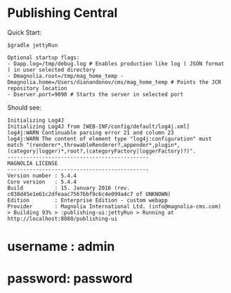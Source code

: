 # Publishing Central

Quick Start:

    $gradle jettyRun
    
    Optional startup flags:
    - Dapp.log=/tmp/debug.log # Enables production like log ( JSON format ) in user selected directory
    - Dmagnolia.root=/tmp/mag_home_temp -Dmagnolia.home=/Users/dianandonov/cms/mag_home_temp # Points the JCR repository location
    - Dserver.port=9090 # Starts the server in selected port

Should see:

    Initializing Log4J
    Initializing Log4J from [WEB-INF/config/default/log4j.xml]
    log4j:WARN Continuable parsing error 21 and column 23
    log4j:WARN The content of element type "log4j:configuration" must match "(renderer*,throwableRenderer?,appender*,plugin*,(category|logger)*,root?,(categoryFactory|loggerFactory)?)".
    ---------------------------------------------
    MAGNOLIA LICENSE
    ---------------------------------------------
    Version number : 5.4.4
    Core version   : 5.4.4
    Build          : 15. January 2016 (rev. c038d45e1e61c2dfeaac7567bbf9c6c4e099a4c7 of UNKNOWN)
    Edition        : Enterprise Edition - custom webapp
    Provider       : Magnolia International Ltd. (info@magnolia-cms.com)
    > Building 93% > :publishing-ui:jettyRun > Running at http://localhost:8080/publishing-ui

# username : admin
# password: password
